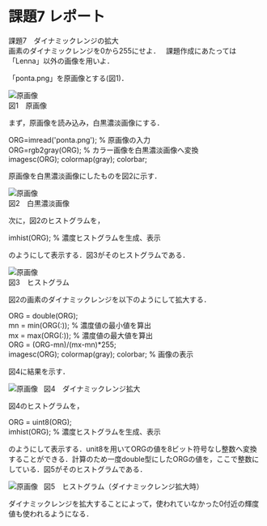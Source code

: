 # 課題7 レポート

課題7　ダイナミックレンジの拡大  
画素のダイナミックレンジを0から255にせよ．  
課題作成にあたっては「Lenna」以外の画像を用いよ．

「ponta.png」を原画像とする(図1)．

![原画像](https://github.com/be-bird/image_processing/blob/master/images/ponta.png?raw=true)  
図1　原画像

まず，原画像を読み込み，白黒濃淡画像にする．

ORG=imread('ponta.png'); % 原画像の入力  
ORG=rgb2gray(ORG); % カラー画像を白黒濃淡画像へ変換  
imagesc(ORG); colormap(gray); colorbar;

原画像を白黒濃淡画像にしたものを図2に示す．

![原画像](https://github.com/be-bird/image_processing/blob/master/images/kadai7_1.png?raw=true)  
図2　白黒濃淡画像

次に，図2のヒストグラムを，

imhist(ORG); % 濃度ヒストグラムを生成、表示

のようにして表示する．図3がそのヒストグラムである．

![原画像](https://github.com/be-bird/image_processing/blob/master/images/kadai7_2.png?raw=true)  
図3　ヒストグラム

図2の画素のダイナミックレンジを以下のようにして拡大する．

ORG = double(ORG);  
mn = min(ORG(:)); % 濃度値の最小値を算出  
mx = max(ORG(:)); % 濃度値の最大値を算出  
ORG = (ORG-mn)/(mx-mn)*255;  
imagesc(ORG); colormap(gray); colorbar; % 画像の表示

図4に結果を示す．

![原画像](https://github.com/be-bird/image_processing/blob/master/images/kadai7_3.png?raw=true)  
図4　ダイナミックレンジ拡大

図4のヒストグラムを，

ORG = uint8(ORG);  
imhist(ORG); % 濃度ヒストグラムを生成、表示

のようにして表示する．unit8を用いてORGの値を8ビット符号なし整数へ変換することができる．計算のため一度double型にしたORGの値を，ここで整数にしている．図5がそのヒストグラムである．

![原画像](https://github.com/be-bird/image_processing/blob/master/images/kadai7_4.png?raw=true)  
図5　ヒストグラム（ダイナミックレンジ拡大時）

ダイナミックレンジを拡大することによって，使われていなかった0付近の輝度値も使われるようになる．
